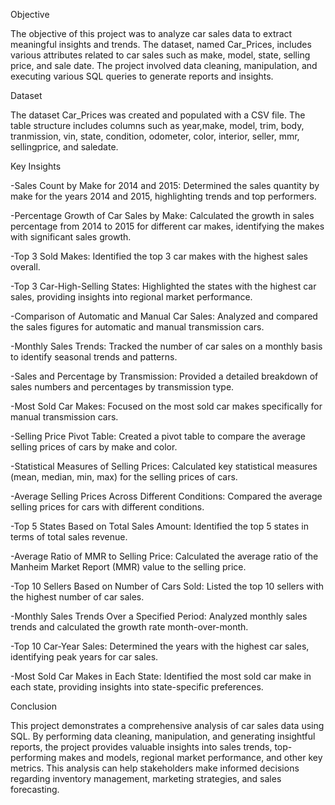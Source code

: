 Objective

The objective of this project was to analyze car sales data to extract meaningful insights and trends.
The dataset, named Car_Prices, includes various attributes related to car sales such as make, model,
state, selling price, and sale date. The project involved data cleaning, manipulation,
and executing various SQL queries to generate reports and insights.

Dataset

The dataset Car_Prices was created and populated with a CSV file.
The table structure includes columns such as year,make, model, trim, body, tranmission,
vin, state, condition, odometer, color, interior, seller, mmr, sellingprice, and saledate.

Key Insights


-Sales Count by Make for 2014 and 2015: Determined the sales quantity by make for the years 2014 and 2015,
highlighting trends and top performers.

-Percentage Growth of Car Sales by Make: Calculated the growth in sales percentage from 2014 to 2015
for different car makes, identifying the makes with significant sales growth.

-Top 3 Sold Makes: Identified the top 3 car makes with the highest sales overall.

-Top 3 Car-High-Selling States: Highlighted the states with the highest car sales,
providing insights into regional market performance.

-Comparison of Automatic and Manual Car Sales: Analyzed and compared the sales figures
for automatic and manual transmission cars.

-Monthly Sales Trends: Tracked the number of car sales on a monthly basis to identify seasonal trends and patterns.

-Sales and Percentage by Transmission: Provided a detailed breakdown of sales numbers
and percentages by transmission type.

-Most Sold Car Makes: Focused on the most sold car makes specifically for manual transmission cars.

-Selling Price Pivot Table: Created a pivot table to compare the average selling prices of cars by make and color.

-Statistical Measures of Selling Prices: Calculated key statistical measures 
(mean, median, min, max) for the selling prices of cars.

-Average Selling Prices Across Different Conditions: Compared the average selling prices for cars with different conditions.

-Top 5 States Based on Total Sales Amount: Identified the top 5 states in terms of total sales revenue.

-Average Ratio of MMR to Selling Price: Calculated the average ratio of the Manheim Market Report (MMR) value to the selling price.

-Top 10 Sellers Based on Number of Cars Sold: Listed the top 10 sellers with the highest number of car sales.

-Monthly Sales Trends Over a Specified Period: Analyzed monthly sales trends and calculated the growth rate month-over-month.

-Top 10 Car-Year Sales: Determined the years with the highest car sales, identifying peak years for car sales.

-Most Sold Car Makes in Each State: Identified the most sold car make in each state,
providing insights into state-specific preferences.

Conclusion

This project demonstrates a comprehensive analysis of car sales data using SQL. By performing data cleaning,
manipulation, and generating insightful reports, the project provides valuable insights into sales trends,
top-performing makes and models, regional market performance, and other key metrics. This analysis can
help stakeholders make informed decisions regarding inventory management, marketing strategies, and sales forecasting.
